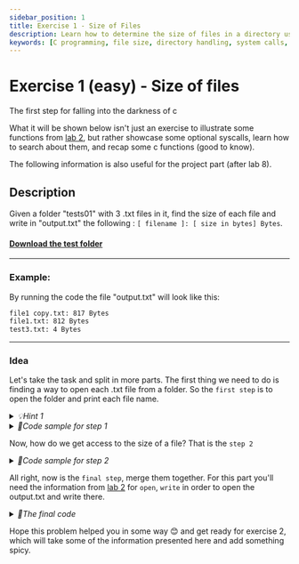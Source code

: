 ```yaml
---
sidebar_position: 1
title: Exercise 1 - Size of Files
description: Learn how to determine the size of files in a directory using C programming. This exercise covers directory handling, file operations, and system calls.
keywords: [C programming, file size, directory handling, system calls, file operations]
---
```


# Exercise 1 (easy) - Size of files
The first step for falling into the darkness of c

What it will be shown below isn't just an exercise to illustrate some functions from 
[lab 2](https://cs.unibuc.ro/~pirofti/so/so-lab-2.pdf), but rather showcase some optional syscalls, 
learn how to search about them, and recap some c functions (good to know).   

The following information is also useful for the project part (after lab 8).

## Description
Given a folder "tests01" with 3 .txt files in it, find the size of each file and write in "output.txt" the following : `[ filename ]: [ size in bytes] Bytes`.  

#### [Download the test folder](/downloads/tests01.zip)

---
### Example:
By running the code the file "output.txt" will look like this: 
```txt
file1 copy.txt: 817 Bytes
file1.txt: 812 Bytes
test3.txt: 4 Bytes
```

---
### Idea

Let's take the task and split in more parts. The first thing we need to do is finding a way to open each .txt file from a folder.
So the `first step` is to open the folder and print each file name. 

<details>
  <summary><i>💡Hint 1</i></summary>

  Read about `opendir()`, `readdir()` and `dirent` (a structure);
</details>

<details>
  <summary><i>🤖Code sample for step 1</i></summary>

```c
#include <stdio.h>
#include <dirent.h>
int main() {
    struct dirent *entry;
    DIR *dir = opendir("tests01");
    while((entry = readdir(dir)) != NULL) {
        printf("%s\n", entry->d_name);
    }
    closedir(dir);
}
```
> Did we actually make 'ls' ? 

</details>

Now, how do we get access to the size of a file? That is the `step 2`
<details>
<summary><i>🤖Code sample for step 2</i></summary>

```c
       struct stat st;
       char path[265];
       snprintf(path, sizeof(path), "tests01/%s", entry->d_name);
       stat(path, &st); //stat will need a path and it will start from the location of the .c file.
        
       int size = st.st_size; //tadaa
```
</details>

All right, now is the `final step`, merge them together. For this part you'll need the information from [lab 2](https://cs.unibuc.ro/~pirofti/so/so-lab-2.pdf)
for `open`, `write` in order to open the output.txt and write there.
<details>
<summary><i>🤖The final code</i></summary>

```c

#include <unistd.h>
#include <fcntl.h>
#include <stdlib.h>
#include <sys/types.h>
#include <sys/stat.h>
#include <errno.h>
#include <stdio.h>
#include <string.h>
#include <dirent.h>
int main() {
    int destination_fd = open("output.txt", O_WRONLY | O_CREAT | O_TRUNC, 0644);
 
    struct dirent *entry; //information about a file from a director
    DIR *dir = opendir("tests01");

    while((entry = readdir(dir)) != NULL) {
        if (strcmp(entry->d_name, ".") == 0 || strcmp(entry->d_name, "..") == 0) {
            continue;
        }
        
        struct stat st;
        char path[265];
        snprintf(path, sizeof(path), "tests01/%s", entry->d_name);
        stat(path, &st);

        write(destination_fd, entry->d_name, strlen(entry->d_name));
        write(destination_fd, ": ", 2);
        
        char size_str[32];
        snprintf(size_str, sizeof(size_str), "%ld Bytes\n", st.st_size);
        write(destination_fd, size_str, strlen(size_str));
    } 
    closedir(dir);
    close(destination_fd);
    return 0;
}

```
</details>

Hope this problem helped you in some way 😊 and get ready for exercise 2, which will take some of the information presented here
and add something spicy.


